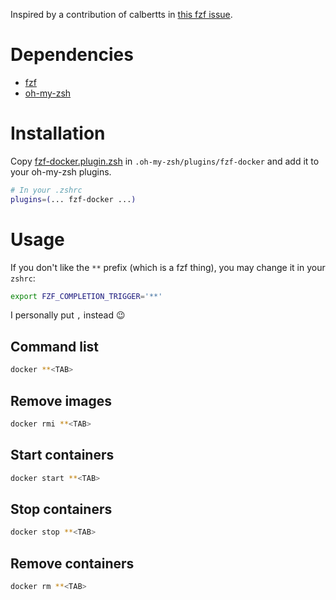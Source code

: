 Inspired by a contribution of calbertts in [this fzf issue](https://github.com/junegunn/fzf/issues/760).

# Dependencies

- [fzf](https://github.com/junegunn/fzf)
- [oh-my-zsh](https://github.com/robbyrussell/oh-my-zsh)

# Installation

Copy [fzf-docker.plugin.zsh](https://github.com/pierpo/fzf-docker/blob/master/fzf-docker.plugin.zsh) in `.oh-my-zsh/plugins/fzf-docker` and add it to your oh-my-zsh plugins.

```bash
# In your .zshrc
plugins=(... fzf-docker ...)
```

# Usage

If you don't like the `**` prefix (which is a fzf thing), you may change it in your `zshrc`:

```bash
export FZF_COMPLETION_TRIGGER='**'
```

I personally put `,` instead :wink:

## Command list

```bash
docker **<TAB>
```

## Remove images

```bash
docker rmi **<TAB>
```

## Start containers

```bash
docker start **<TAB>
```

## Stop containers

```bash
docker stop **<TAB>
```

## Remove containers

```bash
docker rm **<TAB>
```
